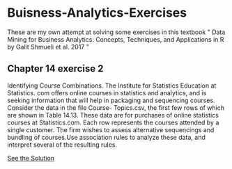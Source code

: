 # Buisness-Analytics-Exercises
These are my own attempt at solving some exercises in this textbook " Data Mining for Business Analytics: Concepts, Techniques, and Applications in R by Galit Shmueli et al. 2017 "

Chapter 14 exercise 2
--------------------
Identifying Course Combinations. The Institute for Statistics Education at Statistics.
com offers online courses in statistics and analytics, and is seeking information that
will help in packaging and sequencing courses. Consider the data in the file Course-
Topics.csv, the first few rows of which are shown in Table 14.13. These data are for
purchases of online statistics courses at Statistics.com. Each row represents the courses
attended by a single customer. The firm wishes to assess alternative sequencings and
bundling of courses.Use association rules to analyze these data, and interpret several
of the resulting rules.

[See the Solution]()


